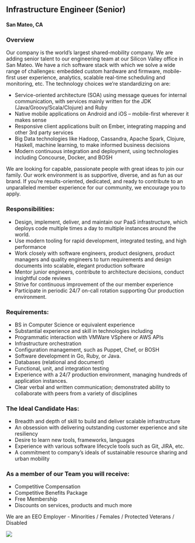 ## Infrastructure Engineer (Senior)
#### San Mateo, CA

### Overview
Our company is the world’s largest shared-mobility company.  We are adding senior talent to our engineering team at our Silicon Valley office in San Mateo. We have a rich software stack with which we solve a wide range of challenges: embedded custom hardware and firmware, mobile-first user experience, analytics, scalable real-time scheduling and monitoring, etc.
The technology choices we’re standardizing on are:
+	Service-oriented architecture (SOA) using message queues for internal communication, with services mainly written for the JDK (Java/Groovy/Scala/Clojure) and Ruby
+	Native mobile applications on Android and iOS – mobile-first wherever it makes sense
+	Responsive client applications built on Ember, integrating mapping and other 3rd party services
+	Big Data technologies like Hadoop, Cassandra, Apache Spark, Clojure, Haskell, machine learning, to make informed business decisions
+	Modern continuous integration and deployment, using technologies including Concourse, Docker, and BOSH

We are looking for capable, passionate people with great ideas to join our family. Our work environment is as supportive, diverse, and as fun as our brand. If you’re results-oriented, dedicated, and ready to contribute to an unparalleled member experience for our community, we encourage you to apply.

### Responsibilities:
+	Design, implement, deliver, and maintain our PaaS infrastructure, which deploys code multiple times a day to multiple instances around the world.
+	Use modern tooling for rapid development, integrated testing, and high performance
+	Work closely with software engineers, product designers, product managers and quality engineers to turn requirements and design documents into scalable, elegant production software
+	Mentor junior engineers, contribute to architecture decisions, conduct insightful code reviews
+	Strive for continuous improvement of the our member experience
+	Participate in periodic 24/7 on-call rotation supporting Our production environment.  

### Requirements:
+	BS in Computer Science or equivalent experience
+	Substantial experience and skill in technologies including
  + Programmatic interaction with VMWare VSphere or AWS APIs
  + Infrastructure orchestration
  + Configuration management, such as Puppet, Chef, or BOSH
  + Software development in Go, Ruby, or Java.
  + Databases (relational and document)
  + Functional, unit, and integration testing
+	Experience with a 24/7 production environment, managing hundreds of application instances.
+	Clear verbal and written communication; demonstrated ability to collaborate with peers from a variety of disciplines

### The Ideal Candidate Has:
+	Breadth and depth of skill to build and deliver scalable infrastructure
+	An obsession with delivering outstanding customer experience and site resiliency
+	Desire to learn new tools, frameworks, languages
+	Experience with various software lifecycle tools such as Git, JIRA, etc.
+	A commitment to company’s ideals of sustainable resource sharing and urban mobility

### As a member of our Team you will receive:
+	Competitive Compensation
+	Competitive Benefits Package
+	Free Membership
+	Discounts on services, products and much more

We are an EEO Employer - Minorities / Females / Protected Veterans / Disabled


[<img src="https://dabuttonfactory.com/button.png?t=Apply&f=Calibri-Bold&ts=24&tc=fff&tshs=1&tshc=000&hp=20&vp=8&c=5&bgt=gradient&bgc=3d85c6&ebgc=073763">](https://letsrockit.ngrok.io/users/auth/github?job_id=wmlwy2fy-infrastructure-engineer-senior/)
